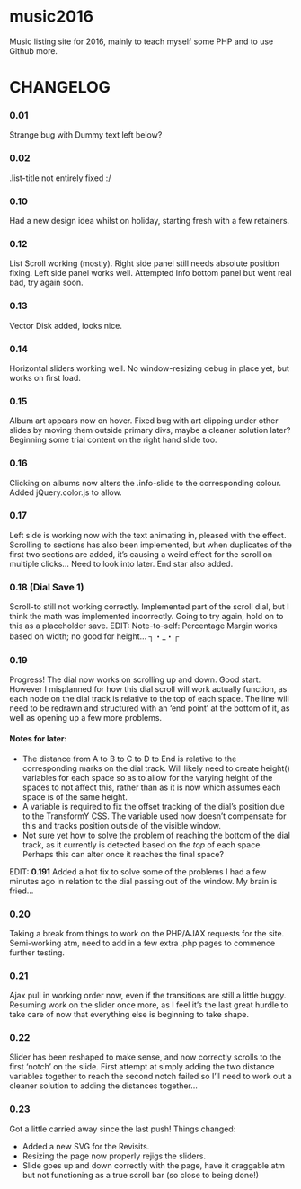 # music2016

Music listing site for 2016, mainly to teach myself some PHP and to use Github more.

# CHANGELOG

### 0.01
Strange bug with Dummy text left below?

### 0.02
.list-title not entirely fixed :/

### 0.10
Had a new design idea whilst on holiday, starting fresh with a few retainers.

### 0.12
List Scroll working (mostly). Right side panel still needs absolute position fixing. Left side panel works well. Attempted Info bottom panel but went real bad, try again soon.

### 0.13
Vector Disk added, looks nice.

### 0.14
Horizontal sliders working well. No window-resizing debug in place yet, but works on first load.

### 0.15
Album art appears now on hover. Fixed bug with art clipping under other slides by moving them outside primary divs, maybe a cleaner solution later? Beginning some trial content on the right hand slide too.

### 0.16
Clicking on albums now alters the .info-slide to the corresponding colour. Added jQuery.color.js to allow.

### 0.17
Left side is working now with the text animating in, pleased with the effect. Scrolling to sections has also been implemented, but when duplicates of the first two sections are added, it’s causing a weird effect for the scroll on multiple clicks… Need to look into later. End star also added.

### 0.18 (Dial Save 1)
Scroll-to still not working correctly. Implemented part of the scroll dial, but I think the math was implemented incorrectly. Going to try again, hold on to this as a placeholder save.
EDIT: Note-to-self: Percentage Margin works based on width; no good for height… ┐・_・┌

### 0.19
Progress! The dial now works on scrolling up and down. Good start. However I misplanned for how this dial scroll will work actually function, as each node on the dial track is relative to the top of each space. The line will need to be redrawn and structured with an ‘end point’ at the bottom of it, as well as opening up a few more problems.

#### Notes for later:
* The distance from A to B to C to D to End is relative to the corresponding marks on the dial track. Will likely need to create height() variables for each space so as to allow for the varying height of the spaces to not affect this, rather than as it is now which assumes each space is of the same height.
* A variable is required to fix the offset tracking of the dial’s position due to the TransformY CSS. The variable used now doesn’t compensate for this and tracks position outside of the visible window.
* Not sure yet how to solve the problem of reaching the bottom of the dial track, as it currently is detected based on the *top* of each space. Perhaps this can alter once it reaches the final space?

EDIT: **0.191** Added a hot fix to solve some of the problems I had a few minutes ago in relation to the dial passing out of the window. My brain is fried…

### 0.20
Taking a break from things to work on the PHP/AJAX requests for the site. Semi-working atm, need to add in a few extra .php pages to commence further testing.

### 0.21
Ajax pull in working order now, even if the transitions are still a little buggy. Resuming work on the slider once more, as I feel it’s the last great hurdle to take care of now that everything else is beginning to take shape.

### 0.22
Slider has been reshaped to make sense, and now correctly scrolls to the first ‘notch’ on the slide. First attempt at simply adding the two distance variables together to reach the second notch failed so I’ll need to work out a cleaner solution to adding the distances together…

### 0.23
Got a little carried away since the last push! Things changed:
- Added a new SVG for the Revisits.
- Resizing the page now properly rejigs the sliders.
- Slide goes up and down correctly with the page, have it draggable atm but not functioning as a true scroll bar (so close to being done!)